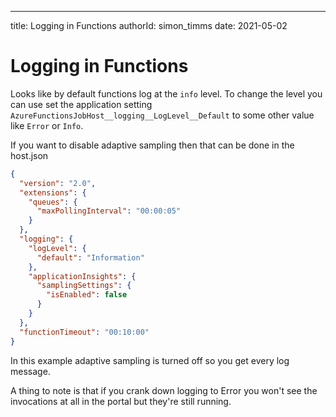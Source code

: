 ---
title:  Logging in Functions
authorId: simon_timms
date: 2021-05-02
# Logging in Functions

Looks like by default functions log at the `info` level. To change the level you can use set the application setting `AzureFunctionsJobHost__logging__LogLevel__Default` to some other value like `Error` or `Info`. 

If you want to disable adaptive sampling then that can be done in the host.json

```json
{
  "version": "2.0",
  "extensions": {
    "queues": {
      "maxPollingInterval": "00:00:05"
    }
  },
  "logging": {
    "logLevel": {
      "default": "Information"
    },
    "applicationInsights": {
      "samplingSettings": {
        "isEnabled": false
      }
    }
  },
  "functionTimeout": "00:10:00"
}
```
In this example adaptive sampling is turned off so you get every log message.

A thing to note is that if you crank down logging to Error you won't see the invocations at all in the portal but they're still running.